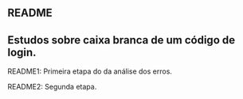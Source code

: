 ## README

## Estudos sobre caixa branca de um código de login.

README1: Primeira etapa do da análise dos erros.

README2: Segunda etapa.
